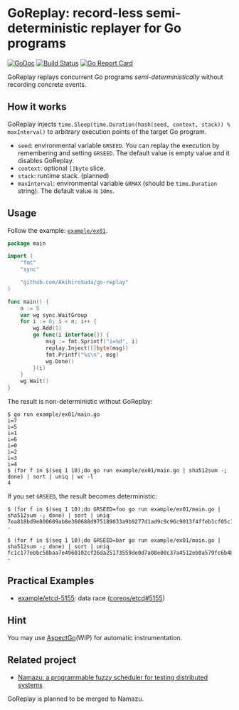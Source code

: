# GoReplay: record-less semi-deterministic replayer for Go programs

[![GoDoc](https://godoc.org/github.com/AkihiroSuda/go-replay?status.svg)](https://godoc.org/github.com/AkihiroSuda/go-replay)
[![Build Status](https://travis-ci.org/AkihiroSuda/go-replay.svg?branch=master)](https://travis-ci.org/AkihiroSuda/go-replay)
[![Go Report Card](https://goreportcard.com/badge/github.com/AkihiroSuda/go-replay)](https://goreportcard.com/report/github.com/AkihiroSuda/go-replay)

GoReplay replays concurrent Go programs _semi-deterministically_ without recording concrete events.

## How it works
GoReplay injects `time.Sleep(time.Duration(hash(seed, context, stack)) % maxInterval)` to arbitrary execution points of the target Go program.

 * `seed`: environmental variable `GRSEED`. You can replay the execution by remembering and setting `GRSEED`. The default value is empty value and it disables GoReplay.
 * `context`: optional `[]byte` slice.
 * `stack`: runtime stack. (planned)
 * `maxInterval`: environmental variable `GRMAX` (should be `time.Duration` string). The default value is `10ms`.

## Usage

Follow the example: [`example/ex01`](example/ex01).

```go
package main

import (
	"fmt"
	"sync"

	"github.com/AkihiroSuda/go-replay"
)

func main() {
	n := 8
	var wg sync.WaitGroup
	for i := 0; i < n; i++ {
		wg.Add(1)
		go func(i interface{}) {
			msg := fmt.Sprintf("i=%d", i)
			replay.Inject([]byte(msg))
			fmt.Printf("%s\n", msg)
			wg.Done()
		}(i)
	}
	wg.Wait()
}
```

The result is non-deterministic without GoReplay:
```
$ go run example/ex01/main.go
i=7
i=5
i=1
i=6
i=0
i=2
i=3
i=4
$ (for f in $(seq 1 10);do go run example/ex01/main.go | sha512sum -; done) | sort | uniq | wc -l
4
```

If you set `GRSEED`, the result becomes deterministic:
```
$ (for f in $(seq 1 10);do GRSEED=foo go run example/ex01/main.go | sha512sum -; done) | sort | uniq
7ea818bd9e800609ab8e360688d975189033a9b9277d1ad9c9c96c9013f4ffeb1cf05c16ace9de737dcedaa68bc99162d611ac60b7169a43b4f9b17b1665f121  -

$ (for f in $(seq 1 10);do GRSEED=bar go run example/ex01/main.go | sha512sum -; done) | sort | uniq
fc1c177ebbc58baa7e4960102cf26da25173559de0d7a08e00c37a4512eb0a579fc6b4b70f2c708fe1166a1c0641e8839305d5fe7e26624cabbce2cb8274d963  -
```

## Practical Examples

 - [example/etcd-5155](example/etcd-5155): data race ([coreos/etcd#5155](https://github.com/coreos/etcd/issues/5155))

## Hint
You may use [AspectGo](https://github.com/AkihiroSuda/golang-exp-aspectgo/tree/aspectgo-master/aspectgo)(WIP) for automatic instrumentation.

## Related project
 * [Namazu: a programmable fuzzy scheduler for testing distributed systems](https://github.com/osrg/namazu)

GoReplay is planned to be merged to Namazu.
